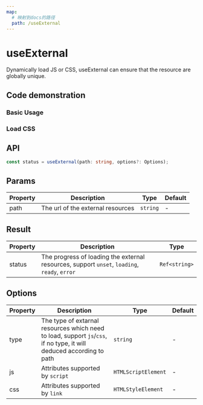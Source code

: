 ```yaml
---
map:
  # 映射到docs的路径
  path: /useExternal
---
```


# useExternal

Dynamically load JS or CSS, useExternal can ensure that the resource are globally unique.

## Code demonstration

### Basic Usage

<demo src="./demo/demo.vue"
  language="vue"
  title="Dynamically load JS"
  desc="load axios"> </demo>

### Load CSS

<demo src="./demo/demo1.vue"
  language="vue"
  title="Load style"
  desc="load css file"> </demo>

## API

```typescript
const status = useExternal(path: string, options?: Options);
```

## Params

| Property | Description                       | Type     | Default |
| -------- | --------------------------------- | -------- | ------- |
| path     | The url of the external resources | `string` | -       |

## Result

| Property | Description | Type |
| --- | --- | --- |
| status | The progress of loading the external resources, support `unset`, `loading`, `ready`, `error` | `Ref<string>` |

## Options

| Property | Description | Type | Default |
| --- | --- | --- | --- |
| type | The type of extarnal resources which need to load, support `js`/`css`, if no type, it will deduced according to path | `string` | - |
| js | Attributes supported by `script` | `HTMLScriptElement` | - |
| css | Attributes supported by `link` | `HTMLStyleElement` | - |
